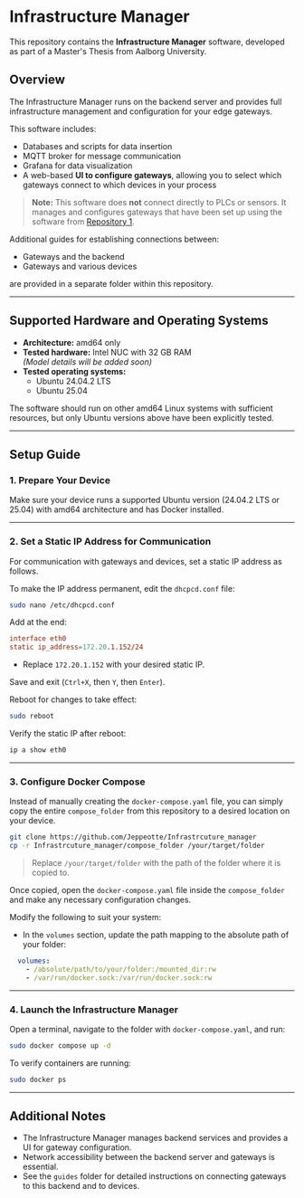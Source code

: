 # Infrastructure Manager

This repository contains the **Infrastructure Manager** software, developed as part of a Master's Thesis from Aalborg University.

## Overview

The Infrastructure Manager runs on the backend server and provides full infrastructure management and configuration for your edge gateways.

This software includes:

- Databases and scripts for data insertion
- MQTT broker for message communication
- Grafana for data visualization
- A web-based **UI to configure gateways**, allowing you to select which gateways connect to which devices in your process

> **Note:** This software does **not** connect directly to PLCs or sensors. It manages and configures gateways that have been set up using the software from [Repository 1](https://github.com/Jeppeotte/PI_Edgegateway/tree/master).

Additional guides for establishing connections between:

- Gateways and the backend  
- Gateways and various devices  

are provided in a separate folder within this repository.

---

## Supported Hardware and Operating Systems

- **Architecture:** amd64 only  
- **Tested hardware:** Intel NUC with 32 GB RAM  
  *(Model details will be added soon)*  
- **Tested operating systems:**  
  - Ubuntu 24.04.2 LTS  
  - Ubuntu 25.04  

The software should run on other amd64 Linux systems with sufficient resources, but only Ubuntu versions above have been explicitly tested.

---

## Setup Guide

### 1. Prepare Your Device

Make sure your device runs a supported Ubuntu version (24.04.2 LTS or 25.04) with amd64 architecture and has Docker installed.

---

### 2. Set a Static IP Address for Communication

For communication with gateways and devices, set a static IP address as follows.

To make the IP address permanent, edit the `dhcpcd.conf` file:

```bash
sudo nano /etc/dhcpcd.conf
```

Add at the end:

```conf
interface eth0
static ip_address=172.20.1.152/24
```

* Replace `172.20.1.152` with your desired static IP.

Save and exit (`Ctrl+X`, then `Y`, then `Enter`).

Reboot for changes to take effect:

```bash
sudo reboot
```

Verify the static IP after reboot:

```bash
ip a show eth0
```

---

### 3. Configure Docker Compose

Instead of manually creating the `docker-compose.yaml` file, you can simply copy the entire `compose_folder` from this repository to a desired location on your device.

```bash
git clone https://github.com/Jeppeotte/Infrastrcuture_manager
cp -r Infrastrcuture_manager/compose_folder /your/target/folder
```

> Replace `/your/target/folder` with the path of the folder where it is copied to.

Once copied, open the `docker-compose.yaml` file inside the `compose_folder` and make any necessary configuration changes.

Modify the following to suit your system:

- In the `volumes` section, update the path mapping to the absolute path of your folder:

```yaml
  volumes:
    - /absolute/path/to/your/folder:/mounted_dir:rw
    - /var/run/docker.sock:/var/run/docker.sock:rw
```

---

### 4. Launch the Infrastructure Manager

Open a terminal, navigate to the folder with `docker-compose.yaml`, and run:

```bash
sudo docker compose up -d
```

To verify containers are running:

```bash
sudo docker ps
```
---

## Additional Notes

* The Infrastructure Manager manages backend services and provides a UI for gateway configuration.
* Network accessibility between the backend server and gateways is essential.
* See the `guides` folder for detailed instructions on connecting gateways to this backend and to devices.

